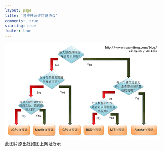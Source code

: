 ```yaml
---
layout: page
title: '各种开源许可证协议'
comments:  true
starting: true
footer: true
---
```


![license](/images/license.png)
此图片原出处如图上网址所示

